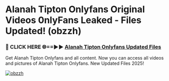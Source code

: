 # Alanah Tipton Onlyfans Original Videos 0nlyFans Leaked - Files Updated! (obzzh)

<h3>🔴 CLICK HERE 🌐==►► <a href="https://tinyurl.com/4seja8ks" rel="nofollow">Alanah Tipton Onlyfans Updated Files</a></h3>

Get Alanah Tipton Onlyfans and all content. Now you can access all videos and pictures of Alanah Tipton Onlyfans. New Updated Files 2025!

[![obzzh](https://i.imgur.com/EWjZXRe.gif)](https://tinyurl.com/4seja8ks)
